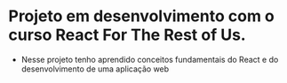 # Projeto em desenvolvimento com o curso React For The Rest of Us.

- Nesse projeto tenho aprendido conceitos fundamentais do React e do desenvolvimento de uma aplicação web
